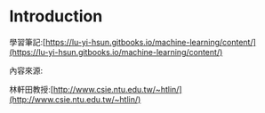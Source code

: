 # Introduction



學習筆記:[https://lu-yi-hsun.gitbooks.io/machine-learning/content/](https://lu-yi-hsun.gitbooks.io/machine-learning/content/)

內容來源:

林軒田教授:[http://www.csie.ntu.edu.tw/~htlin/](http://www.csie.ntu.edu.tw/~htlin/)

